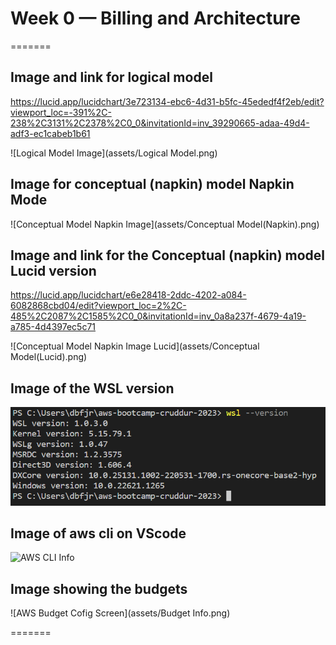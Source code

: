 # Week 0 — Billing and Architecture

=======

## Image and link for logical model

https://lucid.app/lucidchart/3e723134-ebc6-4d31-b5fc-45ededf4f2eb/edit?viewport_loc=-391%2C-238%2C3131%2C2378%2C0_0&invitationId=inv_39290665-adaa-49d4-adf3-ec1cabeb1b61

![Logical Model Image](assets/Logical Model.png)

## Image for conceptual (napkin) model Napkin Mode

![Conceptual Model Napkin Image](assets/Conceptual Model(Napkin).png)

## Image and link for the Conceptual (napkin) model Lucid version

https://lucid.app/lucidchart/e6e28418-2ddc-4202-a084-6082868cbd04/edit?viewport_loc=2%2C-485%2C2087%2C1585%2C0_0&invitationId=inv_0a8a237f-4679-4a19-a785-4d4397ec5c71

![Conceptual Model Napkin Image Lucid](assets/Conceptual Model(Lucid).png)

## Image of the WSL version

![WSL version](assets/WSL-version.png)

## Image of aws cli on VScode

![AWS CLI Info](assets/aws-cli-versionInfo.png)

## Image showing the budgets

![AWS Budget Cofig Screen](assets/Budget Info.png)

=======
